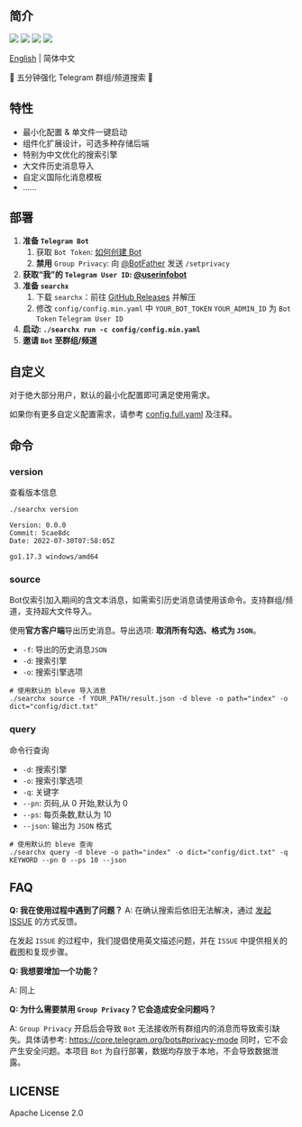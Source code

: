 ## 简介
![](https://img.shields.io/github/go-mod/go-version/iyear/searchx?style=flat-square)
![](https://img.shields.io/github/license/iyear/searchx?style=flat-square)
![](https://img.shields.io/github/v/release/iyear/searchx?color=red&style=flat-square)
![](https://img.shields.io/github/last-commit/iyear/searchx?style=flat-square)

[English](README.md) | 简体中文

🔎 五分钟强化 Telegram 群组/频道搜索 🚀

## 特性

- 最小化配置 & 单文件一键启动
- 组件化扩展设计，可选多种存储后端
- 特别为中文优化的搜索引擎
- 大文件历史消息导入
- 自定义国际化消息模板
- ……

## 部署

1. **准备 `Telegram Bot`**
    1. 获取 `Bot Token`: [如何创建 Bot](https://core.telegram.org/bots#6-botfather)
    2. **禁用** `Group Privacy`: 向 [@BotFather](https://t.me/BotFather) 发送 `/setprivacy`
2. **获取“我”的 `Telegram User ID`: [@userinfobot](https://t.me/userinfobot)**
3. **准备 `searchx`**
   1. 下载 `searchx`：前往 [GitHub Releases](https://github.com/iyear/searchx/releases) 并解压
   2. 修改 `config/config.min.yaml` 中 `YOUR_BOT_TOKEN` `YOUR_ADMIN_ID` 为 `Bot Token` `Telegram User ID`
4. **启动: `./searchx run -c config/config.min.yaml`**
5. **邀请 `Bot` 至群组/频道**

## 自定义
对于绝大部分用户，默认的最小化配置即可满足使用需求。

如果你有更多自定义配置需求，请参考 [config.full.yaml](config/config.full.yaml) 及注释。

## 命令
### version
查看版本信息

```shell
./searchx version
```

```
Version: 0.0.0
Commit: 5cae8dc
Date: 2022-07-30T07:58:05Z

go1.17.3 windows/amd64
```

### source
Bot仅索引加入期间的含文本消息，如需索引历史消息请使用该命令。支持群组/频道，支持超大文件导入。

使用**官方客户端**导出历史消息。导出选项: **取消所有勾选、格式为 `JSON`**。

- `-f`: 导出的历史消息`JSON`
- `-d`: 搜索引擎
- `-o`: 搜索引擎选项

```shell
# 使用默认的 bleve 导入消息
./searchx source -f YOUR_PATH/result.json -d bleve -o path="index" -o dict="config/dict.txt"
```

### query
命令行查询

- `-d`: 搜索引擎
- `-o`: 搜索引擎选项
- `-q`: 关键字
- `--pn`: 页码,从 0 开始,默认为 0
- `--ps`: 每页条数,默认为 10
- `--json`: 输出为 `JSON` 格式

```shell
# 使用默认的 bleve 查询
./searchx query -d bleve -o path="index" -o dict="config/dict.txt" -q KEYWORD --pn 0 --ps 10 --json
```

## FAQ
**Q: 我在使用过程中遇到了问题？**
A: 在确认搜索后依旧无法解决，通过 [发起 ISSUE](https://github.com/iyear/searchx/issues/new) 的方式反馈。

在发起 `ISSUE` 的过程中，我们提倡使用英文描述问题，并在 `ISSUE` 中提供相关的截图和复现步骤。

**Q: 我想要增加一个功能？**

A: 同上

**Q: 为什么需要禁用 `Group Privacy`？它会造成安全问题吗？**

A: `Group Privacy` 开启后会导致 `Bot` 无法接收所有群组内的消息而导致索引缺失。具体请参考: https://core.telegram.org/bots#privacy-mode
同时，它不会产生安全问题。本项目 `Bot` 为自行部署，数据均存放于本地，不会导致数据泄露。

## LICENSE
Apache License 2.0
